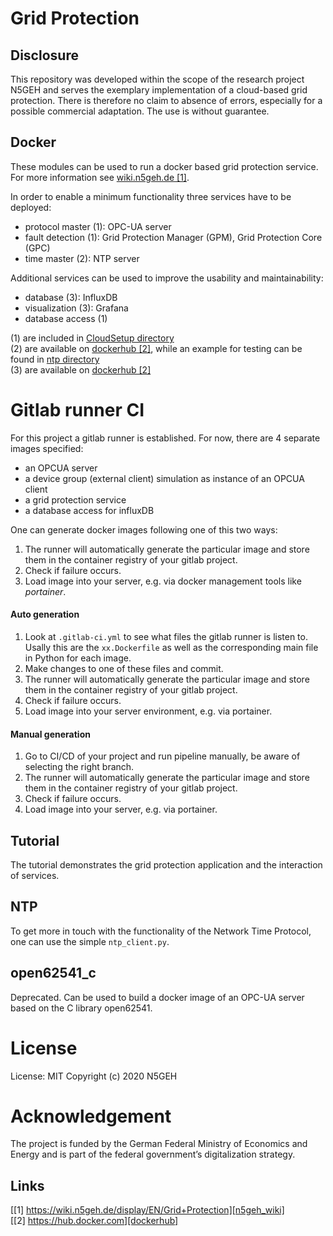 Grid Protection
=========================
## Disclosure
This repository was developed within the scope of the research project N5GEH and serves the exemplary implementation of a cloud-based grid protection. 
There is therefore no claim to absence of errors, especially for a possible commercial adaptation. The use is without guarantee. 

## Docker
These modules can be used to run a docker based grid protection service. For more information see [wiki.n5geh.de [1]][n5geh_wiki].

In order to enable a minimum functionality three services have to be deployed:
* protocol master (1): OPC-UA server
* fault detection (1): Grid Protection Manager (GPM), Grid Protection Core (GPC)
* time master (2): NTP server

Additional services can be used to improve the usability and maintainability:
* database (3): InfluxDB
* visualization (3): Grafana
* database access (1)

(1) are included in [CloudSetup directory][dir_cloudsetup] \
(2) are available on [dockerhub [2]][dockerhub], while an example for testing can be found in [ntp directory][dir_ntp] \
(3) are available on [dockerhub [2]][dockerhub]

# Gitlab runner CI
For this project a gitlab runner is established. For now, there are 4 separate images specified:
- an OPCUA server
- a device group (external client) simulation as instance of an OPCUA client
- a grid protection service
- a database access for influxDB

One can generate docker images following one of this two ways:
1. The runner will automatically generate the particular image and store them in the container registry of your gitlab project.
2. Check if failure occurs.
3. Load image into your server, e.g. via docker management tools like _portainer_.

#### Auto generation
1. Look at `.gitlab-ci.yml` to see what files the gitlab runner is listen to. Usally this are the `xx.Dockerfile` as well as the corresponding main file in Python for each image.
2. Make changes to one of these files and commit.
3. The runner will automatically generate the particular image and store them in the container registry of your gitlab project.
4. Check if failure occurs.
5. Load image into your server environment, e.g. via portainer.

#### Manual generation
1. Go to CI/CD of your project and run pipeline manually, be aware of selecting the right branch.
2. The runner will automatically generate the particular image and store them in the container registry of your gitlab project.
3. Check if failure occurs.
4. Load image into your server, e.g. via portainer.

## Tutorial
The tutorial demonstrates the grid protection application and the interaction of services.

## NTP
To get more in touch with the functionality of the Network Time Protocol, one can use the simple `ntp_client.py`.

## open62541_c
Deprecated. Can be used to build a docker image of an OPC-UA server based on the C library open62541.

# License
License: MIT Copyright (c) 2020 N5GEH

# Acknowledgement
The project is funded by the German Federal Ministry of Economics and Energy and is part of the federal government’s digitalization strategy. 


## Links
[[1] https://wiki.n5geh.de/display/EN/Grid+Protection][n5geh_wiki] \
[[2] https://hub.docker.com][dockerhub]

[n5geh_wiki]: https://wiki.n5geh.de/display/EN/Grid+Protection
[dir_cloudsetup]: /docker/cloud_setup
[dir_ntp]: /ntp
[dockerhub]: https://hub.docker.com